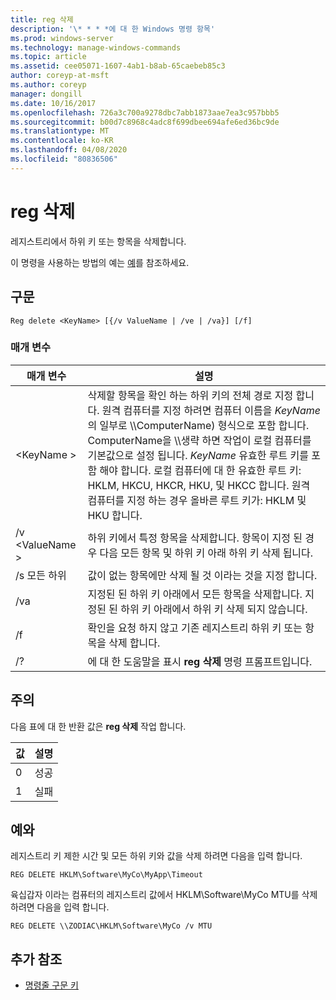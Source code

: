 ```yaml
---
title: reg 삭제
description: '\* * * *에 대 한 Windows 명령 항목'
ms.prod: windows-server
ms.technology: manage-windows-commands
ms.topic: article
ms.assetid: cee05071-1607-4ab1-b8ab-65caebeb85c3
author: coreyp-at-msft
ms.author: coreyp
manager: dongill
ms.date: 10/16/2017
ms.openlocfilehash: 726a3c700a9278dbc7abb1873aae7ea3c957bbb5
ms.sourcegitcommit: b00d7c8968c4adc8f699dbee694afe6ed36bc9de
ms.translationtype: MT
ms.contentlocale: ko-KR
ms.lasthandoff: 04/08/2020
ms.locfileid: "80836506"
---
```

# <a name="reg-delete"></a>reg 삭제



레지스트리에서 하위 키 또는 항목을 삭제합니다.

이 명령을 사용하는 방법의 예는 [예](#BKMK_examples)를 참조하세요.

## <a name="syntax"></a>구문

```
Reg delete <KeyName> [{/v ValueName | /ve | /va}] [/f]
```

### <a name="parameters"></a>매개 변수

|매개 변수|설명|
|---------|-----------|
|\<KeyName >|삭제할 항목을 확인 하는 하위 키의 전체 경로 지정 합니다. 원격 컴퓨터를 지정 하려면 컴퓨터 이름을 *KeyName*의 일부로 \\\\ComputerName\) 형식으로 포함 합니다. ComputerName을 \\\\생략 하면 작업이 로컬 컴퓨터를 기본값으로 설정 됩니다. *KeyName* 유효한 루트 키를 포함 해야 합니다. 로컬 컴퓨터에 대 한 유효한 루트 키: HKLM, HKCU, HKCR, HKU, 및 HKCC 합니다. 원격 컴퓨터를 지정 하는 경우 올바른 루트 키가: HKLM 및 HKU 합니다.|
|/v \<ValueName >|하위 키에서 특정 항목을 삭제합니다. 항목이 지정 된 경우 다음 모든 항목 및 하위 키 아래 하위 키 삭제 됩니다.|
|/s 모든 하위|값이 없는 항목에만 삭제 될 것 이라는 것을 지정 합니다.|
|/va|지정된 된 하위 키 아래에서 모든 항목을 삭제합니다. 지정된 된 하위 키 아래에서 하위 키 삭제 되지 않습니다.|
|/f|확인을 요청 하지 않고 기존 레지스트리 하위 키 또는 항목을 삭제 합니다.|
|/?|에 대 한 도움말을 표시 **reg 삭제** 명령 프롬프트입니다.|

## <a name="remarks"></a>주의

다음 표에 대 한 반환 값은 **reg 삭제** 작업 합니다.

|값|설명|
|-----|-----------|
|0|성공|
|1|실패|

## <a name="examples"></a><a name=BKMK_examples></a>예와

레지스트리 키 제한 시간 및 모든 하위 키와 값을 삭제 하려면 다음을 입력 합니다.
```
REG DELETE HKLM\Software\MyCo\MyApp\Timeout
```
육십갑자 이라는 컴퓨터의 레지스트리 값에서 HKLM\Software\MyCo MTU를 삭제 하려면 다음을 입력 합니다.
```
REG DELETE \\ZODIAC\HKLM\Software\MyCo /v MTU
```

## <a name="additional-references"></a>추가 참조

- [명령줄 구문 키](command-line-syntax-key.md)